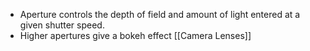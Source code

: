 - Aperture controls the depth of field and amount of light entered at a given shutter speed.
- Higher apertures give a bokeh effect
[[Camera Lenses]]